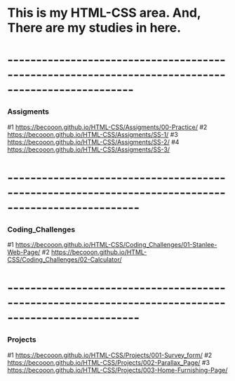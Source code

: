 # This is my HTML-CSS area. And, There are my studies in here.

# --------------------------------------------------------------------------------------------------

### Assigments

#1 https://becooon.github.io/HTML-CSS/Assigments/00-Practice/
#2 https://becooon.github.io/HTML-CSS/Assigments/SS-1/
#3 https://becooon.github.io/HTML-CSS/Assigments/SS-2/
#4 https://becooon.github.io/HTML-CSS/Assigments/SS-3/

# ---------------------------------------------------------------------------------------------------

### Coding_Challenges

#1 https://becooon.github.io/HTML-CSS/Coding_Challenges/01-Stanlee-Web-Page/
#2 https://becooon.github.io/HTML-CSS/Coding_Challenges/02-Calculator/

# ---------------------------------------------------------------------------------------------------

### Projects

#1 https://becooon.github.io/HTML-CSS/Projects/001-Survey_form/
#2 https://becooon.github.io/HTML-CSS/Projects/002-Parallax_Page/
#3 https://becooon.github.io/HTML-CSS/Projects/003-Home-Furnishing-Page/
